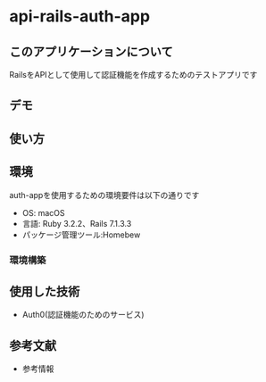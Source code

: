 # api-rails-auth-app

## このアプリケーションについて

RailsをAPIとして使用して認証機能を作成するためのテストアプリです

## デモ


## 使い方


## 環境

auth-appを使用するための環境要件は以下の通りです

- OS: macOS
- 言語: Ruby 3.2.2、Rails 7.1.3.3
- パッケージ管理ツール:Homebew


### 環境構築
<!-- ```
# Homebewを最新化する
$ brew update

# 利用可能なRubyのバージョンを確認する
$ rbenv install -l

# 指定のバージョンのRubyをインストールする
$ rbenv install 3.0.2

# デフォルトのRubyを設定する
$ rbenv global 3.0.2

# Bundlerをインストールする
$ gem install bundler

# Railsをインストールする
$ gem install rails
```


### ローカルでの動作確認をする
```
# Railsプロジェクトを作成する
$ rails new api_rails_auth_app

# Railsプロジェクトに移動する
$ cd api_rails_auth_app

# Railsプロジェクトを起動する
$ rails server

# http://localhost:3000/ にアクセスし、初期画面が表示されればOK

```
 -->


## 使用した技術

- Auth0(認証機能のためのサービス)


## 参考文献

- 参考情報
